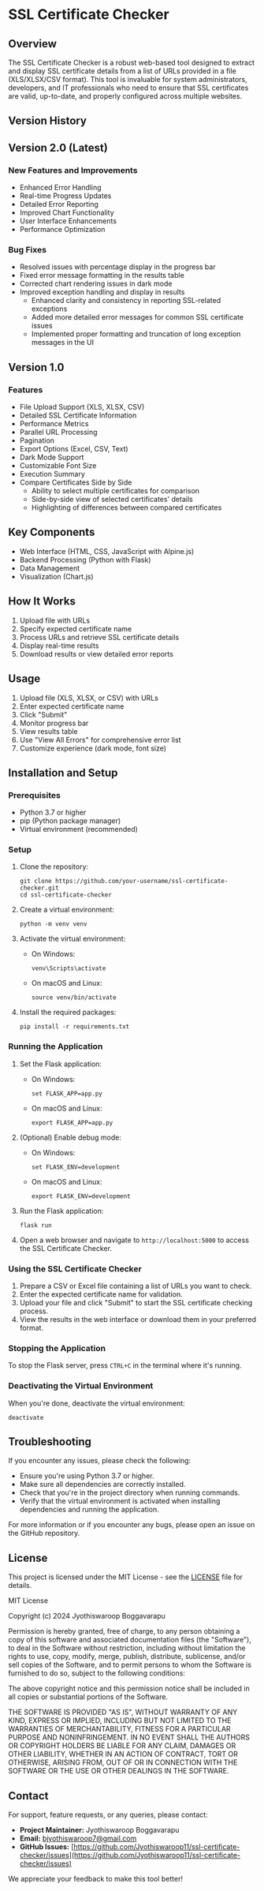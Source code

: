 # SSL Certificate Checker

## Overview
The SSL Certificate Checker is a robust web-based tool designed to extract and display SSL certificate details from a list of URLs provided in a file (XLS/XLSX/CSV format). This tool is invaluable for system administrators, developers, and IT professionals who need to ensure that SSL certificates are valid, up-to-date, and properly configured across multiple websites.

## Version History

## Version 2.0 (Latest)

### New Features and Improvements
* Enhanced Error Handling
* Real-time Progress Updates
* Detailed Error Reporting
* Improved Chart Functionality
* User Interface Enhancements
* Performance Optimization

### Bug Fixes
* Resolved issues with percentage display in the progress bar
* Fixed error message formatting in the results table
* Corrected chart rendering issues in dark mode
* Improved exception handling and display in results
  - Enhanced clarity and consistency in reporting SSL-related exceptions
  - Added more detailed error messages for common SSL certificate issues
  - Implemented proper formatting and truncation of long exception messages in the UI

## Version 1.0

### Features
* File Upload Support (XLS, XLSX, CSV)
* Detailed SSL Certificate Information
* Performance Metrics
* Parallel URL Processing
* Pagination
* Export Options (Excel, CSV, Text)
* Dark Mode Support
* Customizable Font Size
* Execution Summary
* Compare Certificates Side by Side
  - Ability to select multiple certificates for comparison
  - Side-by-side view of selected certificates' details
  - Highlighting of differences between compared certificates

## Key Components
- Web Interface (HTML, CSS, JavaScript with Alpine.js)
- Backend Processing (Python with Flask)
- Data Management
- Visualization (Chart.js)

## How It Works
1. Upload file with URLs
2. Specify expected certificate name
3. Process URLs and retrieve SSL certificate details
4. Display real-time results
5. Download results or view detailed error reports

## Usage
1. Upload file (XLS, XLSX, or CSV) with URLs
2. Enter expected certificate name
3. Click "Submit"
4. Monitor progress bar
5. View results table
6. Use "View All Errors" for comprehensive error list
7. Customize experience (dark mode, font size)

## Installation and Setup

### Prerequisites
- Python 3.7 or higher
- pip (Python package manager)
- Virtual environment (recommended)

### Setup

1. Clone the repository:
   ```
   git clone https://github.com/your-username/ssl-certificate-checker.git
   cd ssl-certificate-checker
   ```

2. Create a virtual environment:
   ```
   python -m venv venv
   ```

3. Activate the virtual environment:
   - On Windows:
     ```
     venv\Scripts\activate
     ```
   - On macOS and Linux:
     ```
     source venv/bin/activate
     ```

4. Install the required packages:
   ```
   pip install -r requirements.txt
   ```

### Running the Application

1. Set the Flask application:
   - On Windows:
     ```
     set FLASK_APP=app.py
     ```
   - On macOS and Linux:
     ```
     export FLASK_APP=app.py
     ```

2. (Optional) Enable debug mode:
   - On Windows:
     ```
     set FLASK_ENV=development
     ```
   - On macOS and Linux:
     ```
     export FLASK_ENV=development
     ```

3. Run the Flask application:
   ```
   flask run
   ```

4. Open a web browser and navigate to `http://localhost:5000` to access the SSL Certificate Checker.

### Using the SSL Certificate Checker

1. Prepare a CSV or Excel file containing a list of URLs you want to check.
2. Enter the expected certificate name for validation.
3. Upload your file and click "Submit" to start the SSL certificate checking process.
4. View the results in the web interface or download them in your preferred format.

### Stopping the Application

To stop the Flask server, press `CTRL+C` in the terminal where it's running.

### Deactivating the Virtual Environment

When you're done, deactivate the virtual environment:
```
deactivate
```

## Troubleshooting

If you encounter any issues, please check the following:
- Ensure you're using Python 3.7 or higher.
- Make sure all dependencies are correctly installed.
- Check that you're in the project directory when running commands.
- Verify that the virtual environment is activated when installing dependencies and running the application.

For more information or if you encounter any bugs, please open an issue on the GitHub repository.

## License
This project is licensed under the MIT License - see the [LICENSE](https://github.com/Jyothiswaroop11/SSL-Certificate-Checker/blob/main/LICENSE) file for details.

MIT License

Copyright (c) 2024 Jyothiswaroop Boggavarapu

Permission is hereby granted, free of charge, to any person obtaining a copy
of this software and associated documentation files (the "Software"), to deal
in the Software without restriction, including without limitation the rights
to use, copy, modify, merge, publish, distribute, sublicense, and/or sell
copies of the Software, and to permit persons to whom the Software is
furnished to do so, subject to the following conditions:

The above copyright notice and this permission notice shall be included in all
copies or substantial portions of the Software.

THE SOFTWARE IS PROVIDED "AS IS", WITHOUT WARRANTY OF ANY KIND, EXPRESS OR
IMPLIED, INCLUDING BUT NOT LIMITED TO THE WARRANTIES OF MERCHANTABILITY,
FITNESS FOR A PARTICULAR PURPOSE AND NONINFRINGEMENT. IN NO EVENT SHALL THE
AUTHORS OR COPYRIGHT HOLDERS BE LIABLE FOR ANY CLAIM, DAMAGES OR OTHER
LIABILITY, WHETHER IN AN ACTION OF CONTRACT, TORT OR OTHERWISE, ARISING FROM,
OUT OF OR IN CONNECTION WITH THE SOFTWARE OR THE USE OR OTHER DEALINGS IN THE
SOFTWARE.

## Contact
For support, feature requests, or any queries, please contact:

- **Project Maintainer:** Jyothiswaroop Boggavarapu
- **Email:** bjyothiswaroop7@gmail.com
- **GitHub Issues:** [https://github.com/Jyothiswaroop11/ssl-certificate-checker/issues](https://github.com/Jyothiswaroop11/ssl-certificate-checker/issues)

We appreciate your feedback to make this tool better!

